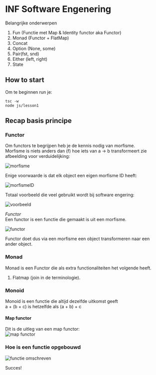 # INF Software Engenering 
Belangrijke onderwerpen
1. Fun (Functie met Map & Identity functor aka Functor)
2. Monad (Functor + FlatMap)
3. Concat
4. Option (None, some)
5. Pair(fst, snd)
6. Either (left, right)
7. State


## How to start
Om te beginnen run je:

    tsc -w
    node js/lesson1

## Recap basis principe

### Functor
Om functors te begrijpen heb je de kennis nodig van morfisme.  
Morfisme is niets anders dan (f) hoe iets van a -> b transformeert
zie afbeelding voor verduidelijking:

![morfisme](https://wikimedia.org/api/rest_v1/media/math/render/svg/abd1e080abef4bbdab67b43819c6431e7561361c)

Enige voorwaarde is dat elk object een eigen morfisme ID heeft:

![morfismeID](https://wikimedia.org/api/rest_v1/media/math/render/svg/5aa0850863f2ed951c4fcbe8ea0540ee40edfe8d)

Totaal voorbeeld die veel gebruikt wordt bij software engering:

![voorbeeld](https://i.ibb.co/hL51Ms9/200px-Commutative-diagram-for-morphism-svg.png)

*Functor*  
Een functor is een functie die gemaakt is uit een morfisme.

![functor](https://wikimedia.org/api/rest_v1/media/math/render/svg/5f8333109f8b20bbb2db91873adcbd445f7c2181)

Functor doet dus via een morfisme een object transformeren naar een ander object.


### Monad   
Monad is een Functor die als extra functionaliteiten het volgende heeft.  
1. Flatmap (join in de terminologie).

### Monoid
Monoid is een functie die altijd dezelfde uitkomst geeft  
a + (b + c) is hetzelfde als (a + b) + c

#### Map functor
Dit is de uitleg van een map functor:  
![map functor](https://cdn-images-1.medium.com/max/1600/1*NAoX33R1asfD4GpaTqp0-w.png)

### Hoe is een functie opgebouwd
![functie omschreven](https://i.ibb.co/gZnkXy8/functor.gif)


Succes!